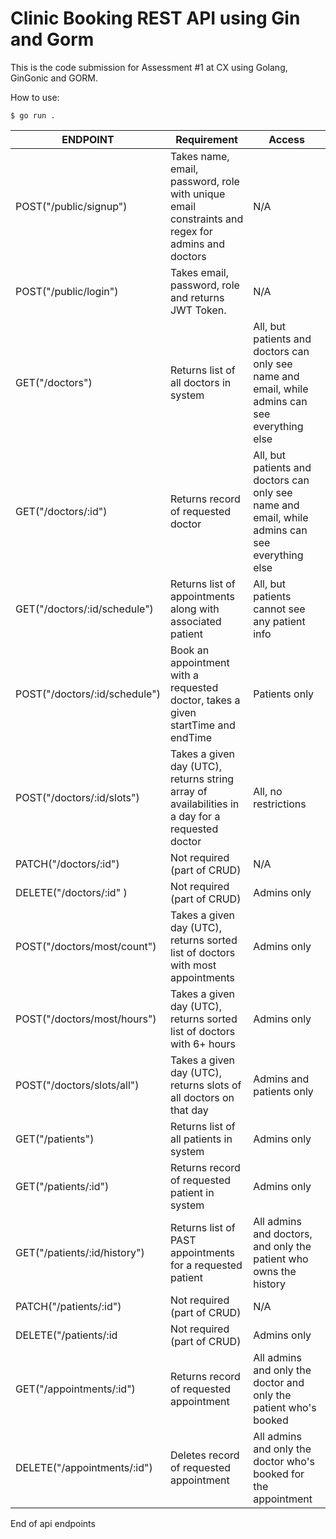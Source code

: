# Clinic Booking REST API using Gin and Gorm

This is the code submission for Assessment #1 at CX using Golang, GinGonic and GORM.

How to use:

```
$ go run .
```

| ENDPOINT                                     | Requirement                 | Access     |
| -------------                                | -------------               | -------- |
| POST("/public/signup")             | Takes name, email, password, role with unique email constraints and regex for admins and doctors       | N/A  
| POST("/public/login")             | Takes email, password, role and returns JWT Token.       | N/A  
| GET("/doctors")                              | Returns list of all doctors in system         | All, but patients and doctors can only see name and email, while admins can see everything else  |
| GET("/doctors/:id")                          | Returns record of requested doctor         | All, but patients and doctors can only see name and email, while admins can see everything else  
| GET("/doctors/:id/schedule")                 | Returns list of appointments along with associated patient         | All, but patients cannot see any patient info  
| POST("/doctors/:id/schedule")             | Book an appointment with a requested doctor, takes a given startTime and endTime     | Patients only  
| POST("/doctors/:id/slots")                   | Takes a given day (UTC), returns string array of availabilities in a day for a requested doctor        | All, no restrictions  
| PATCH("/doctors/:id")                    | Not required (part of CRUD)        | N/A  
| DELETE("/doctors/:id" )                 | Not required (part of CRUD)         | Admins only  
| POST("/doctors/most/count")                    | Takes a given day (UTC), returns sorted list of doctors with most appointments         | Admins only  
| POST("/doctors/most/hours")                     | Takes a given day (UTC), returns sorted list of doctors with  6+ hours          | Admins only  
| POST("/doctors/slots/all")                     | Takes a given day (UTC), returns slots of all doctors on that day      | Admins and patients only  
| GET("/patients")             | Returns list of all patients in system         | Admins only  
| GET("/patients/:id")             | Returns record of requested patient in system         | Admins only  
| GET("/patients/:id/history")             | Returns list of PAST appointments for a requested patient         | All admins and doctors, and only the patient who owns the history  
| PATCH("/patients/:id")             | Not required (part of CRUD)        | N/A  
| DELETE("/patients/:id             | Not required (part of CRUD)         | Admins only  
| GET("/appointments/:id")             | Returns record of requested appointment         | All admins and only the doctor and only the patient who's booked   
| DELETE("/appointments/:id")             | Deletes record of requested appointment         | All admins and only the doctor who's booked for the appointment  


End of api endpoints

